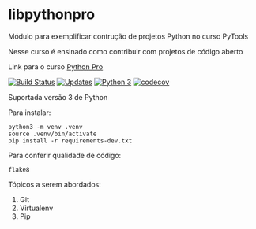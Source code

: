 # libpythonpro
Módulo para exemplificar contrução de projetos Python no curso PyTools

Nesse curso é ensinado como contribuir com projetos de código aberto

Link para o curso [Python Pro](https://www.python.pro.br/)

[![Build Status](https://travis-ci.org/CursoPythonPro/libpythonpro.svg?branch=master)](https://travis-ci.org/CursoPythonPro/libpythonpro)
[![Updates](https://pyup.io/repos/github/CursoPythonPro/libpythonpro/shield.svg)](https://pyup.io/account/repos/github/CursoPythonPro/libpythonpro/)
[![Python 3](https://pyup.io/repos/github/CursoPythonPro/libpythonpro/python-3-shield.svg)](https://pyup.io/account/repos/github/CursoPythonPro/libpythonpro/)
[![codecov](https://codecov.io/gh/CursoPythonPro/libpythonpro/branch/master/graph/badge.svg)](https://codecov.io/gh/CursoPythonPro/libpythonpro)

Suportada versão 3 de Python

Para instalar:

```console
python3 -m venv .venv
source .venv/bin/activate
pip install -r requirements-dev.txt
```

Para conferir qualidade de código:

```console
flake8
```

Tópicos a serem abordados:
 1. Git
 2. Virtualenv
 3. Pip